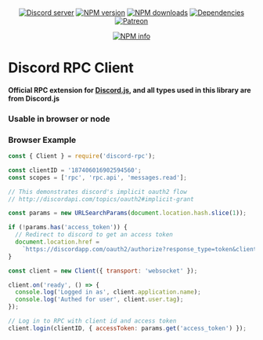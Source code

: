 <div align="center">
  <br />
  <p>
    <a href="https://discord.gg/bRCvFy9"><img src="https://discordapp.com/api/guilds/222078108977594368/embed.png" alt="Discord server" /></a>
    <a href="https://www.npmjs.com/package/discord-rpc"><img src="https://img.shields.io/npm/v/discord-rpc.svg?maxAge=3600" alt="NPM version" /></a>
    <a href="https://www.npmjs.com/package/discord-rpc"><img src="https://img.shields.io/npm/dt/discord-rpc.svg?maxAge=3600" alt="NPM downloads" /></a>
    <a href="https://david-dm.org/devsnek/discord-rpc"><img src="https://img.shields.io/david/devsnek/discord-rpc.svg?maxAge=3600" alt="Dependencies" /></a>
    <a href="https://www.patreon.com/devsnek"><img src="https://img.shields.io/badge/donate-patreon-F96854.svg" alt="Patreon" /></a>
  </p>
  <p>
    <a href="https://nodei.co/npm/discord-rpc/"><img src="https://nodei.co/npm/discord-rpc.png?downloads=true&stars=true" alt="NPM info" /></a>
  </p>
</div>

# Discord RPC Client

#### Official RPC extension for [Discord.js](https://discord.js.org), and all types used in this library are from Discord.js

### Usable in browser or node

### Browser Example
```js
const { Client } = require('discord-rpc');

const clientID = '187406016902594560';
const scopes = ['rpc', 'rpc.api', 'messages.read'];

// This demonstrates discord's implicit oauth2 flow
// http://discordapi.com/topics/oauth2#implicit-grant

const params = new URLSearchParams(document.location.hash.slice(1));

if (!params.has('access_token')) {
  // Redirect to discord to get an access token
  document.location.href =
    `https://discordapp.com/oauth2/authorize?response_type=token&client_id=${clientID}&scope=${scopes.join('%20')}`;
}

const client = new Client({ transport: 'websocket' });

client.on('ready', () => {
  console.log('Logged in as', client.application.name);
  console.log('Authed for user', client.user.tag);
});

// Log in to RPC with client id and access token
client.login(clientID, { accessToken: params.get('access_token') });
```
